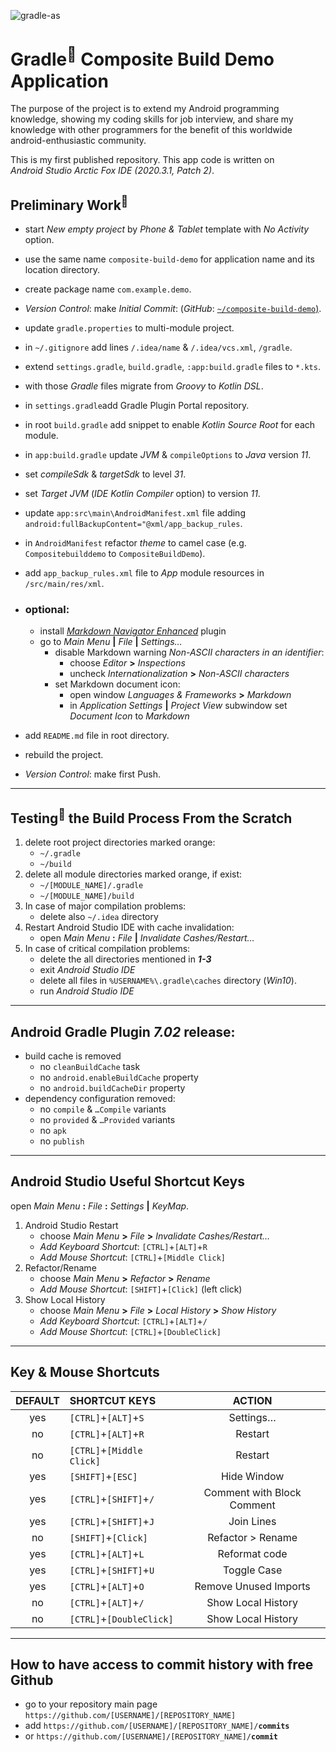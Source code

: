 <!-- "gradle-as" is a png picture of logos AS IDE, Android and Gradle together -->
![gradle-as](https://user-images.githubusercontent.com/26512179/132996456-1d7dd5df-2604-4131-82c0-4af6629ba04b.png)

# Gradle<sup>🐘</sup> Composite Build Demo Application
The purpose of the project is to extend my Android programming knowledge,
showing my coding skills for job interview, and share my knowledge
with other programmers for the benefit of this worldwide android-enthusiastic community.

This is my first published repository.
This app code is written on *Android Studio Arctic Fox IDE (2020.3.1, Patch 2)*.
## Preliminary Work<sup>🔨</sup>
* start *New empty project* by *Phone & Tablet* template with *No Activity* option.
* use the same name `composite-build-demo` for application name and its location directory.
* create package name `com.example.demo`.
* *Version Control*: make *Initial Commit*: (*GitHub*: [`~/composite-build-demo`)](https://github.com/PabloXyu/composite-build-demo).
* update `gradle.properties` to multi-module project.
* in `~/.gitignore` add lines `/.idea/name` & `/.idea/vcs.xml`, `/gradle`.
* extend `settings.gradle`, `build.gradle`, `:app:build.gradle` files to `*.kts`.
* with those *Gradle* files migrate from *Groovy* to *Kotlin DSL*.
* in `settings.gradle`add Gradle Plugin Portal repository.
* in root `build.gradle` add snippet to enable *Kotlin Source Root* for each module.
* in `app:build.gradle` update *JVM* & `compileOptions` to *Java* version *11*.
* set *compileSdk* & *targetSdk* to level *31*.
* set *Target JVM* (*IDE Kotlin Compiler* option) to version *11*.
* update `app:src\main\AndroidManifest.xml` file adding `android:fullBackupContent="@xml/app_backup_rules`.
* in `AndroidManifest` refactor *theme* to camel case (e.g. `Compositebuilddemo` to `CompositeBuildDemo`).
* add `app_backup_rules.xml` file to *App* module resources in `/src/main/res/xml`.
* ### optional:
   * install [*Markdown Navigator Enhanced*](https://vladsch.com/product/markdown-navigator) plugin
   * go to _Main Menu_ **|** _File_ **|** _Settings…_
      * disable Markdown warning *Non-ASCII characters in an identifier*:
         * choose _Editor_ **>** _Inspections_
         * uncheck _Internationalization_ **>** _Non-ASCII characters_
      * set Markdown document icon:
         * open window _Languages & Frameworks_ **>** _Markdown_
         * in _Application Settings_ **|** _Project View_ subwindow set _Document Icon_ to _Markdown_

* add `README.md` file in root directory.
* rebuild the project.
* *Version Control*: make first Push.
---
## Testing<sup>🧪</sup> the Build Process From the Scratch
1. delete root project directories marked orange:
   * `~/.gradle`
   * `~/build`
2. delete all module directories marked orange, if exist:
   * `~/[MODULE_NAME]/.gradle`
   * `~/[MODULE_NAME]/build`
3. In case of major compilation problems:
   * delete also `~/.idea` directory
4. Restart Android Studio IDE with cache invalidation:
   * open *Main Menu* **:** *File* **|** *Invalidate Cashes/Restart…*
5. In case of critical compilation problems:
   * delete the all directories mentioned in _**1-3**_
   * exit *Android Studio IDE*
   * delete all files in `%USERNAME%\.gradle\caches` directory (*Win10*).
   * run *Android Studio IDE*
---
## Android Gradle Plugin *7.02* release:
* build cache is removed
   * no `cleanBuildCache` task
   * no `android.enableBuildCache`  property
   * no `android.buildCacheDir`  property
* dependency configuration removed:
   * no `compile` & `…Compile` variants
   * no `provided` & `…Provided` variants
   * no `apk`
   * no `publish`
---
## Android Studio Useful Shortcut Keys
open *Main Menu* **:** *File* **:** *Settings* **|** *KeyMap*.
1. Android Studio Restart
   * choose *Main Menu* **>** *File* **>** *Invalidate Cashes/Restart…*
   * *Add Keyboard Shortcut*: `[CTRL]`+`[ALT]`+`R`
   * *Add Mouse Shortcut*: `[CTRL]`+`[Middle Click]`
2. Refactor/Rename
   * choose *Main Menu* **>** *Refactor* **>** *Rename*
   * *Add Mouse Shortcut*: `[SHIFT]`+`[Click]` (left click)
3. Show Local History
   * choose *Main Menu* **>** *File* **>** *Local History* **>** *Show History*
   * *Add Keyboard Shortcut*: `[CTRL]`+`[ALT]`+`/`
   * *Add Mouse Shortcut*: `[CTRL]`+`[DoubleClick]`
---
## Key & Mouse Shortcuts
| DEFAULT | SHORTCUT KEYS             |          ACTION            |
|:-------:|:--------------------------|:--------------------------:|
| yes     | `[CTRL]`+`[ALT]`+`S`      | Settings…                  |
| no      | `[CTRL]`+`[ALT]`+`R`      | Restart                    |
| no      | `[CTRL]`+`[Middle Click]` | Restart                    |
| yes     | `[SHIFT]`+`[ESC]`         | Hide Window                |
| yes     | `[CTRL]`+`[SHIFT]`+`/`    | Comment with Block Comment |
| yes     | `[CTRL]`+`[SHIFT]`+`J`    | Join Lines                 |
| no      | `[SHIFT]`+`[Click]`       | Refactor > Rename          |
| yes     | `[CTRL]`+`[ALT]`+`L`      | Reformat code              |
| yes     | `[CTRL]`+`[SHIFT]`+`U`    | Toggle Case                |
| yes     | `[CTRL]`+`[ALT]`+`O`      | Remove Unused Imports      |
| no      | `[CTRL]`+`[ALT]`+`/`      | Show Local History         |
| no      | `[CTRL]`+`[DoubleClick]`  | Show Local History         |

---
## How to have access to commit history with free Github
* go to your repository main page `https://github.com/[USERNAME]/[REPOSITORY_NAME]`
* add `https://github.com/[USERNAME]/[REPOSITORY_NAME]/`**`commits`**
* or `https://github.com/[USERNAME]/[REPOSITORY_NAME]/`**`commit`**
